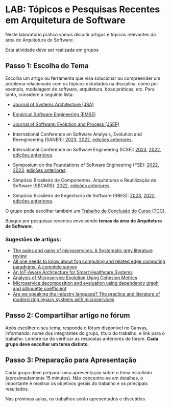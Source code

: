 # LAB: Tópicos e Pesquisas Recentes em Arquitetura de Software

Neste laboratório prático vamos discutir artigos e tópicos relevantes da área de Arquitetura de Software.

Esta atividade deve ser realizada em grupos

## Passo 1: Escolha do Tema

Escolha um artigo ou ferramenta que visa solucionar ou compreender um problema relacionado com os tópicos estudados na disciplina, como por exemplo, modelagem de software, arquitetura, boas práticas, etc. Para tanto, considere a seguinte lista:

* [Journal of Systems Architecture (JSA)](https://www.sciencedirect.com/journal/journal-of-systems-architecture)

* [Empirical Software Engineering (EMSE)](https://www.springer.com/journal/10664)

* [Journal of Software: Evolution and Process (JSEP)](https://onlinelibrary.wiley.com/journal/20477481)

* International Conference on Software Analysis, Evolution and Reengineering (SANER): [2023](https://saner2023.must.edu.mo/), [2022](https://saner2022.uom.gr/), [edições anteriores](https://ieeexplore.ieee.org/xpl/conhome/1831544/all-proceedings).

* International Conference on Software Engineering (ICSE): [2023](https://conf.researchr.org/home/icse-2023), [2022](https://conf.researchr.org/home/icse-2022), [edições anteriores](https://ieeexplore.ieee.org/xpl/conhome/1000691/all-proceedings).

* Symposium on the Foundations of Software Engineering (FSE): [2022](https://2022.esec-fse.org/), [2023](https://conf.researchr.org/home/fse-2023), [edições anteriores](https://dl.acm.org/conference/fse).

* Simpósio Brasileiro de Componentes, Arquiteturas e Reutilização de Software (SBCARS): [2022](https://cbsoft2022.facom.ufu.br/artigos.php?evento=sbcars), [edições anteriores](https://sol.sbc.org.br/index.php/sbcars/issue/archive).

* Simpósio Brasileiro de Engenharia de Software (SBES): [2023](https://cbsoft2023.ufms.br/sbes/pesquisa), [2022](https://cbsoft2022.facom.ufu.br/artigos.php?evento=sbes-pesquisa), [edições anteriores](https://sol.sbc.org.br/index.php/sbes/issue/archive).

O grupo pode escolher também um [Trabalho de Conclusão do Curso (TCC)](https://github.com/ICEI-PUC-Minas-PPLES-TI/TCC-ES-Catalogue).

Busque por pesquisas recentes envolvendo **temas da área de Arquitetura de Software**. 

### Sugestões de artigos:

* [The pains and gains of microservices: A Systematic grey literature review](https://doi.org/10.1016/j.jss.2018.09.082)
* [All one needs to know about fog computing and related edge computing paradigms: A complete survey](https://doi.org/10.1016/j.sysarc.2019.02.009)
* [An IoT-Aware Architecture for Smart Healthcare Systems](https://doi.org/10.1109/JIOT.2015.2417684)
* [Analysis of Microservice Evolution Using Cohesion Metrics](https://sol.sbc.org.br/index.php/sbcars/article/view/22011)
* [Microservice decomposition and evaluation using dependency graph and silhouette coefficient](https://sol.sbc.org.br/index.php/sbcars/article/view/18874)
* [Are we speaking the industry language? The practice and literature of modernizing legacy systems with microservices](https://sol.sbc.org.br/index.php/sbcars/article/view/18875)
  
## Passo 2: Compartilhar artigo no fórum

Após escolher o seu tema, responda o fórum disponível no Canvas, informando: nome dos integrantes do grupo, título do trabalho, e link para o trabalho. Lembre-se de verificar as respostas anteriores do fórum. **Cada grupo deve escolher um tema distinto**.

## Passo 3: Preparação para Apresentação

Cada grupo deve preparar uma apresentação sobre o tema escolhido (aproximadamente 15 minutos). Não concentre-se em detalhes, o importante é mostrar os objetivos gerais do trabalho e os principais resultados.

Nas próximas aulas, os trabalhos serão apresentados e discutidos.
